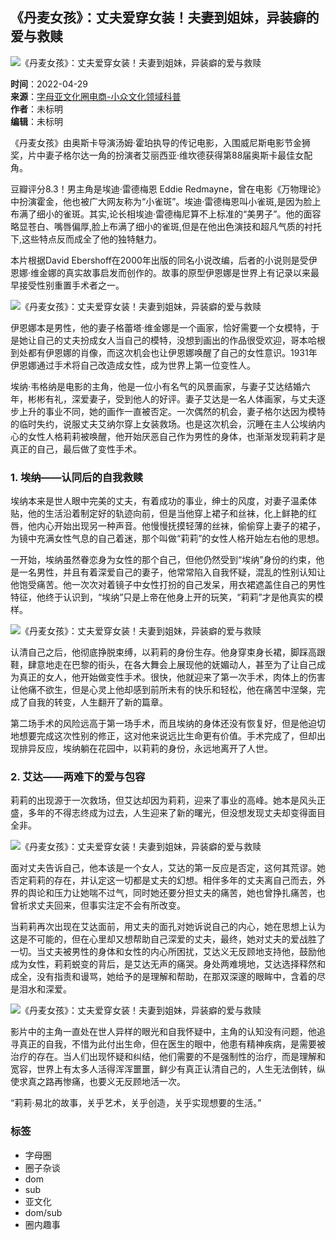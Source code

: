 ## 《丹麦女孩》：丈夫爱穿女装！夫妻到姐妹，异装癖的爱与救赎

![《丹麦女孩》：丈夫爱穿女装！夫妻到姐妹，异装癖的爱与救赎](http://www.anshizm.com/wp-content/uploads/2022/04/image.png)

**时间**：2022-04-29  
**来源**：[字母亚文化圈电商-小众文化领域科普](http://www.anshizm.com)  
**作者**：未标明  
**编辑**：未标明  

《丹麦女孩》由奥斯卡导演汤姆·霍珀执导的传记电影，入围威尼斯电影节金狮奖，片中妻子格尔达一角的扮演者艾丽西亚·维坎德获得第88届奥斯卡最佳女配角。

豆瓣评分8.3！男主角是埃迪·雷德梅恩 Eddie Redmayne，曾在电影《万物理论》中扮演霍金，他也被广大网友称为“小雀斑”。埃迪·雷德梅恩叫小雀斑,是因为脸上布满了细小的雀斑。其实,论长相埃迪·雷德梅尼算不上标准的“美男子”。他的面容略显苍白、嘴唇偏厚,脸上布满了细小的雀斑,但是在他出色演技和超凡气质的衬托下,这些特点反而成全了他的独特魅力。

本片根据David Ebershoff在2000年出版的同名小说改编，后者的小说则是受伊恩娜·维金娜的真实故事启发而创作的。故事的原型伊恩娜是世界上有记录以来最早接受性别重置手术者之一。

![《丹麦女孩》：丈夫爱穿女装！夫妻到姐妹，异装癖的爱与救赎](http://www.anshizm.com/wp-content/uploads/2022/04/1651130946-691x1024.jpg)

伊恩娜本是男性，他的妻子格蕾塔·维金娜是一个画家，恰好需要一个女模特，于是她让自己的丈夫扮成女人当自己的模特，没想到画出的作品很受欢迎，哥本哈根到处都有伊恩娜的肖像，而这次机会也让伊恩娜唤醒了自己的女性意识。1931年伊恩娜通过手术将自己改造成女性，成为世界上第一位变性人。

埃纳·韦格纳是电影的主角，他是一位小有名气的风景画家，与妻子艾达结婚六年，彬彬有礼，深爱妻子，受到他人的好评。妻子艾达是一名人体画家，与丈夫逐步上升的事业不同，她的画作一直被否定。一次偶然的机会，妻子格尔达因为模特的临时失约，说服丈夫艾纳尔穿上女装救场。也是这次机会，沉睡在主人公埃纳内心的女性人格莉莉被唤醒，他开始厌恶自己作为男性的身体，也渐渐发现莉莉才是真正的自己，最后做了变性手术。

### 1. 埃纳——认同后的自我救赎

埃纳本来是世人眼中完美的丈夫，有着成功的事业，绅士的风度，对妻子温柔体贴，他的生活沿着制定好的轨迹向前，但是当他穿上裙子和丝袜，化上鲜艳的红唇，他内心开始出现另一种声音。他慢慢抚摸轻薄的丝袜，偷偷穿上妻子的裙子，为镜中充满女性气息的自己着迷，那个叫做“莉莉”的女性人格开始左右他的思想。

一开始，埃纳虽然眷恋身为女性的那个自己，但他仍然受到“埃纳”身份的约束，他是一名男性，并且有着深爱自己的妻子，他常常陷入自我怀疑，混乱的性别认知让他饱受痛苦。他一次次对着镜子中女性打扮的自己发呆，用衣裙遮盖住自己的男性特征，他终于认识到，“埃纳”只是上帝在他身上开的玩笑，“莉莉”才是他真实的模样。

![《丹麦女孩》：丈夫爱穿女装！夫妻到姐妹，异装癖的爱与救赎](http://www.anshizm.com/wp-content/uploads/2022/04/1651131015-1024x526.jpg)

认清自己之后，他彻底挣脱束缚，以莉莉的身份生存。他身穿束身长裙，脚踩高跟鞋，肆意地走在巴黎的街头，在各大舞会上展现他的妩媚动人，甚至为了让自己成为真正的女人，他开始做变性手术。很快，他就迎来了第一次手术，肉体上的伤害让他痛不欲生，但是心灵上他却感到前所未有的快乐和轻松，他在痛苦中涅槃，完成了自我的转变，人生翻开了新的篇章。

第二场手术的风险远高于第一场手术，而且埃纳的身体还没有恢复好，但是他迫切地想要完成这次性别的修正，这对他来说远比生命更有价值。手术完成了，但却出现排异反应，埃纳躺在花园中，以莉莉的身份，永远地离开了人世。

### 2. 艾达——两难下的爱与包容

莉莉的出现源于一次救场，但艾达却因为莉莉，迎来了事业的高峰。她本是风头正盛，多年的不得志终成为过去，人生迎来了新的曙光，但没想发现丈夫却变得面目全非。

![《丹麦女孩》：丈夫爱穿女装！夫妻到姐妹，异装癖的爱与救赎](http://www.anshizm.com/wp-content/uploads/2022/04/1651131060-1024x526.jpg)

面对丈夫告诉自己，他本该是一个女人，艾达的第一反应是否定，这何其荒谬。她否定莉莉的存在，并认定这一切都是丈夫的幻想。相伴多年的丈夫离自己而去，外界的舆论和压力让她喘不过气，同时她还要分担丈夫的痛苦，她也曾挣扎痛苦，也曾祈求丈夫回来，但事实注定不会有所改变。

当莉莉再次出现在艾达面前，用丈夫的面孔对她诉说自己的内心，她在思想上认为这是不可能的，但在心里却又想帮助自己深爱的丈夫，最终，她对丈夫的爱战胜了一切。当丈夫被男性的身体和女性的内心所困扰，艾达义无反顾地支持他，鼓励他成为女性，莉莉蜕变的背后，是艾达无声的痛哭。身处两难境地，艾达选择释然和成全，没有指责和谩骂，她给予的是理解和帮助，在那双深邃的眼眸中，含着的尽是泪水和深爱。

![《丹麦女孩》：丈夫爱穿女装！夫妻到姐妹，异装癖的爱与救赎](http://www.anshizm.com/wp-content/uploads/2022/04/1651131206-1024x595.jpg)

影片中的主角一直处在世人异样的眼光和自我怀疑中，主角的认知没有问题，他追寻真正的自我，不惜为此付出生命，但在医生的眼中，他患有精神疾病，是需要被治疗的存在。当人们出现怀疑和纠结，他们需要的不是强制性的治疗，而是理解和宽容，世界上有太多人活得浑浑噩噩，鲜少有真正认清自己的，人生无法倒转，纵使求真之路再惨痛，也要义无反顾地活一次。

“莉莉·易北的故事，关乎艺术，关乎创造，关乎实现想要的生活。”

### 标签

- 字母圈  
- 圈子杂谈  
- dom  
- sub  
- 亚文化  
- dom/sub  
- 圈内趣事